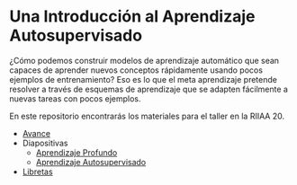 # Una Introducción al Aprendizaje Autosupervisado

¿Cómo podemos construir modelos de aprendizaje automático que sean capaces de aprender nuevos conceptos rápidamente usando pocos ejemplos de entrenamiento? Eso es lo que el meta aprendizaje pretende resolver a través de esquemas de aprendizaje que se adapten fácilmente a nuevas tareas con pocos ejemplos.

En este repositorio encontrarás los materiales para el taller en la RIIAA 20.

- [Avance](avance.mp4)
- Diapositivas
  - [Aprendizaje Profundo](slides/1_intro_ap.pdf)
  - [Aprendizaje Autosupervisado](slides/2_auto.pdf)
- [Libretas](notebooks)
